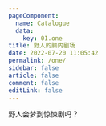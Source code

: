 ```yaml
---
pageComponent:
  name: Catalogue
  data:
    key: 01.one
title: 野人的脑内剧场
date: 2022-07-20 11:05:42
permalink: /one/
sidebar: false
article: false
comment: false
editLink: false
---
```


野人会梦到惊悚剧吗？